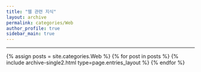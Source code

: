 ```yaml
---
title: "웹 관련 지식"
layout: archive
permalink: categories/Web
author_profile: true
sidebar_main: true
---
```


<!-- 공백이 포함되어 있는 카테고리 이름의 경우 site.categories['a b c'] 이런식으로! -->

---

{% assign posts = site.categories.Web %}
{% for post in posts %} {% include archive-single2.html type=page.entries_layout %} {% endfor %}
